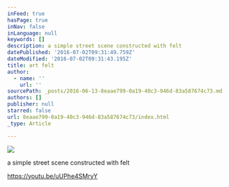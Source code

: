 ```yaml
---
inFeed: true
hasPage: true
inNav: false
inLanguage: null
keywords: []
description: a simple street scene constructed with felt
datePublished: '2016-07-02T09:31:49.759Z'
dateModified: '2016-07-02T09:31:43.195Z'
title: art felt
author:
  - name: ''
    url: ''
sourcePath: _posts/2016-06-13-8eaae799-0a19-40c3-946d-83a587674c73.md
authors: []
publisher: null
starred: false
url: 8eaae799-0a19-40c3-946d-83a587674c73/index.html
_type: Article

---
```

![](https://s3-us-west-2.amazonaws.com/the-grid-img/p/b7a7697096e0e6b007ff33ff003a2538d031d115.jpg)

a simple street scene constructed with felt

https://youtu.be/uUPhe4SMryY